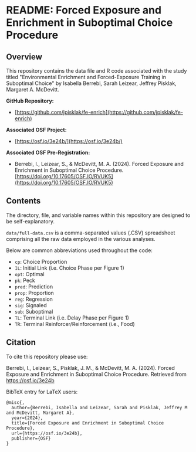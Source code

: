 # README: Forced Exposure and Enrichment in Suboptimal Choice Procedure

## Overview

This repository contains the data file and R code associated with the study titled "Environmental Enrichment and Forced-Exposure Training in Suboptimal Choice" by Isabella Berrebi, Sarah Leizear, Jeffrey Pisklak, Margaret A. McDevitt.

**GitHub Repository:**

- [https://github.com/jpisklak/fe-enrich](https://github.com/jpisklak/fe-enrich)

**Associated OSF Project:**

- [https://osf.io/3e24b/](https://osf.io/3e24b/)

**Associated OSF Pre-Registration:**

- Berrebi, I., Leizear, S., & McDevitt, M. A. (2024). Forced Exposure and Enrichment in Suboptimal Choice Procedure. [https://doi.org/10.17605/OSF.IO/RVUK5](https://doi.org/10.17605/OSF.IO/RVUK5)

## Contents

The directory, file, and variable names within this repository are designed to be self-explanatory.

`data/full-data.csv` is a comma-separated values (.CSV) spreadsheet comprising all the raw data employed in the various analyses.

Below are common abbreviations used throughout the code:

- `cp`: Choice Proportion
- `IL`: Initial Link (i.e. Choice Phase per Figure 1)
- `opt`: Optimal
- `pk`: Peck
- `pred`: Prediction
- `prop`: Proportion
- `reg`: Regression
- `sig`: Signaled
- `sub`: Suboptimal
- `TL`: Terminal Link (i.e. Delay Phase per Figure 1)
- `TR`: Terminal Reinforcer/Reinforcement (i.e., Food)

## Citation

To cite this repository please use:

Berrebi, I., Leizear, S., Pisklak, J. M., & McDevitt, M. A. (2024). Forced Exposure and Enrichment in Suboptimal Choice Procedure. Retrieved from https://osf.io/3e24b

BibTeX entry for LaTeX users:
```
@misc{,
  author={Berrebi, Isabella and Leizear, Sarah and Pisklak, Jeffrey M and McDevitt, Margaret A},
  year={2024},
  title={Forced Exposure and Enrichment in Suboptimal Choice Procedure},
  url={https://osf.io/3e24b},
  publisher={OSF}
}
```


